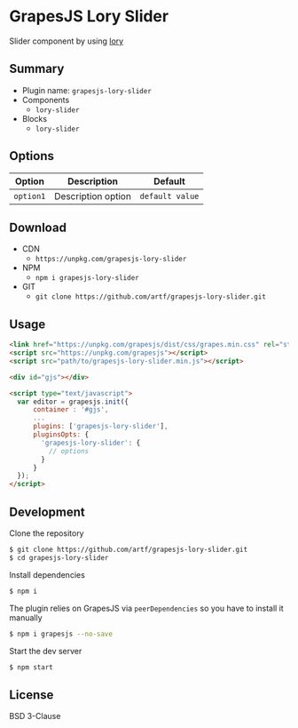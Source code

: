 # GrapesJS Lory Slider


Slider component by using [lory](https://github.com/meandmax/lory)




## Summary

* Plugin name: `grapesjs-lory-slider`
* Components
  * `lory-slider`
* Blocks
  * `lory-slider`





## Options

| Option | Description | Default |
|-|-|-
| `option1` | Description option | `default value` |





## Download

* CDN
  * `https://unpkg.com/grapesjs-lory-slider`
* NPM
  * `npm i grapesjs-lory-slider`
* GIT
  * `git clone https://github.com/artf/grapesjs-lory-slider.git`





## Usage

```html
<link href="https://unpkg.com/grapesjs/dist/css/grapes.min.css" rel="stylesheet"/>
<script src="https://unpkg.com/grapesjs"></script>
<script src="path/to/grapesjs-lory-slider.min.js"></script>

<div id="gjs"></div>

<script type="text/javascript">
  var editor = grapesjs.init({
      container : '#gjs',
      ...
      plugins: ['grapesjs-lory-slider'],
      pluginsOpts: {
        'grapesjs-lory-slider': {
          // options
        }
      }
  });
</script>
```





## Development

Clone the repository

```sh
$ git clone https://github.com/artf/grapesjs-lory-slider.git
$ cd grapesjs-lory-slider
```

Install dependencies

```sh
$ npm i
```

The plugin relies on GrapesJS via `peerDependencies` so you have to install it manually

```sh
$ npm i grapesjs --no-save
```

Start the dev server

```sh
$ npm start
```





## License

BSD 3-Clause
